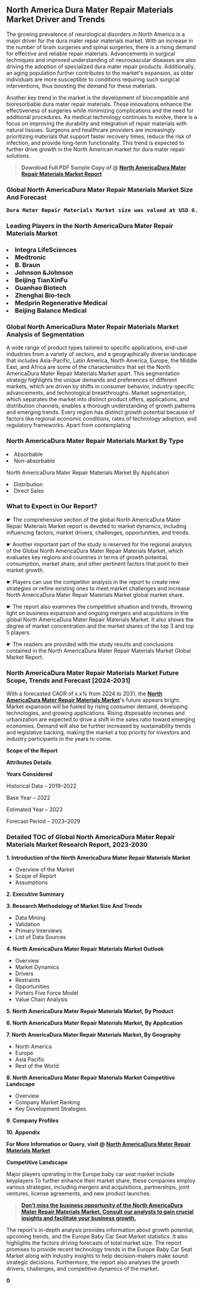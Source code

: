 <p><h2>North America Dura Mater Repair Materials Market Driver and Trends</h2><p>The growing prevalence of neurological disorders in North America is a major driver for the dura mater repair materials market. With an increase in the number of brain surgeries and spinal surgeries, there is a rising demand for effective and reliable repair materials. Advancements in surgical techniques and improved understanding of neurovascular diseases are also driving the adoption of specialized dura mater repair products. Additionally, an aging population further contributes to the market's expansion, as older individuals are more susceptible to conditions requiring such surgical interventions, thus boosting the demand for these materials.</p><p>Another key trend in the market is the development of biocompatible and bioresorbable dura mater repair materials. These innovations enhance the effectiveness of surgeries while minimizing complications and the need for additional procedures. As medical technology continues to evolve, there is a focus on improving the durability and integration of repair materials with natural tissues. Surgeons and healthcare providers are increasingly prioritizing materials that support faster recovery times, reduce the risk of infection, and provide long-term functionality. This trend is expected to further drive growth in the North American market for dura mater repair solutions.</p></p><blockquote id="" class=""><strong>Download Full PDF Sample Copy of @&nbsp;<a href="https://www.verifiedmarketreports.com/download-sample/?rid=629642&utm_source=GitHub-Jan&utm_medium=251" target="_blank">North AmericaDura Mater Repair Materials Market Report</a>&nbsp;&nbsp;</strong></blockquote><h3 id="" class=""><strong>Global&nbsp;North AmericaDura Mater Repair Materials Market Size And Forecast</strong></h3><pre class="reader-text-block__code-block"><strong>Dura Mater Repair Materials Market size was valued at USD 0.5 Billion in 2022 and is projected to reach USD 1.2 Billion by 2030, growing at a CAGR of 12.5% from 2024 to 2030.</strong></pre><h3 id="" class="">Leading Players in the&nbsp;North AmericaDura Mater Repair Materials Market</h3><h3 class=""></Li><Li>Integra LifeSciences</Li><Li> Medtronic</Li><Li> B. Braun</Li><Li> Johnson &Johnson</Li><Li> Beijing TianXinFu</Li><Li> Guanhao Biotech</Li><Li> Zhenghai Bio-tech</Li><Li> Medprin Regenerative Medical</Li><Li> Beijing Balance Medical</h3><h3 id="" class="">Global&nbsp;North AmericaDura Mater Repair Materials Market Analysis of Segmentation</h3><p id="" class="">A wide range of product types tailored to specific applications, end-user industries from a variety of sectors, and a geographically diverse landscape that includes Asia-Pacific, Latin America, North America, Europe, the Middle East, and Africa are some of the characteristics that set the North AmericaDura Mater Repair Materials Market apart. This segmentation strategy highlights the unique demands and preferences of different markets, which are driven by shifts in consumer behavior, industry-specific advancements, and technological breakthroughs. Market segmentation, which separates the market into distinct product offers, applications, and distribution channels, enables a thorough understanding of growth patterns and emerging trends. Every region has distinct growth potential because of factors like regional economic conditions, rates of technology adoption, and regulatory frameworks. Apart from contemplating</p><h3 id="" class="">North AmericaDura Mater Repair Materials Market&nbsp;By Type</h3><p></Li><Li>Absorbable</Li><Li> Non-absorbable</p><div class="" data-test-id=""><p>North AmericaDura Mater Repair Materials Market&nbsp;By Application</p></div><p class=""></Li><Li>Distribution</Li><Li> Direct Sales</p><div class="" data-test-id=""><h3><span class="">What to Expect in Our Report?</span></h3></div><div class="" data-test-id=""><p><span class="">☛ The comprehensive section of the global North AmericaDura Mater Repair Materials Market report is devoted to market dynamics, including influencing factors, market drivers, challenges, opportunities, and trends.</span></p></div><div class="" data-test-id=""><p><span class="">☛ Another important part of the study is reserved for the regional analysis of the Global North AmericaDura Mater Repair Materials Market, which evaluates key regions and countries in terms of growth potential, consumption, market share, and other pertinent factors that point to their market growth.</span></p></div><div class="" data-test-id=""><p><span class="">☛ Players can use the competitor analysis in the report to create new strategies or refine existing ones to meet market challenges and increase North AmericaDura Mater Repair Materials Market global market share.</span></p></div><div class="" data-test-id=""><p><span class="">☛ The report also examines the competitive situation and trends, throwing light on business expansion and ongoing mergers and acquisitions in the global North AmericaDura Mater Repair Materials Market. It also shows the degree of market concentration and the market shares of the top 3 and top 5 players.</span></p></div><div class="" data-test-id=""><p><span class="">☛ The readers are provided with the study results and conclusions contained in the North AmericaDura Mater Repair Materials Market Global Market Report.</span></p></div><div class="" data-test-id=""><h3><span class="">North AmericaDura Mater Repair Materials Market Future Scope, Trends and Forecast [2024-2031]</span></h3></div><div class="" data-test-id=""><p><span class="">With a forecasted CAGR of x.x% from 2024 to 2031, the <strong><a href="https://www.verifiedmarketreports.com/download-sample/?rid=629642&utm_source=GitHub-Jan&utm_medium=251" target="_blank">North AmericaDura Mater Repair Materials Market</a>'</strong>s future appears bright. Market expansion will be fueled by rising consumer demand, developing technologies, and growing applications. Rising disposable incomes and urbanization are expected to drive a shift in the sales ratio toward emerging economies. Demand will also be further increased by sustainability trends and legislative backing, making the market a top priority for investors and industry participants in the years to come.</span></p><p id="ember66" class="ember-view reader-text-block__paragraph"><strong>Scope of the Report</strong></p><p id="ember67" class="ember-view reader-text-block__paragraph"><strong>Attributes Details</strong></p><p id="ember68" class="ember-view reader-text-block__paragraph"><strong>Years Considered</strong></p><p id="ember69" class="ember-view reader-text-block__paragraph">Historical Data &ndash; 2019&ndash;2022</p><p id="ember70" class="ember-view reader-text-block__paragraph">Base Year &ndash; 2022</p><p id="ember71" class="ember-view reader-text-block__paragraph">Estimated Year &ndash; 2023</p><p id="ember72" class="ember-view reader-text-block__paragraph">Forecast Period &ndash; 2023&ndash;2029</p></div><h3 id="" class="">Detailed TOC of Global North AmericaDura Mater Repair Materials Market Research Report, 2023-2030</h3><p id="" class=""><strong>1. Introduction of the North AmericaDura Mater Repair Materials Market</strong></p><ul><li>Overview of the Market</li><li>Scope of Report</li><li>Assumptions</li></ul><p id="" class=""><strong>2. Executive Summary</strong></p><p id="" class=""><strong>3. Research Methodology of Market Size And Trends</strong></p><ul><li>Data Mining</li><li>Validation</li><li>Primary Interviews</li><li>List of Data Sources</li></ul><p id="" class=""><strong>4. North AmericaDura Mater Repair Materials Market Outlook</strong></p><ul><li>Overview</li><li>Market Dynamics</li><li>Drivers</li><li>Restraints</li><li>Opportunities</li><li>Porters Five Force Model</li><li>Value Chain Analysis</li></ul><p id="" class=""><strong>5. North AmericaDura Mater Repair Materials Market, By Product</strong></p><p id="" class=""><strong>6. North AmericaDura Mater Repair Materials Market, By Application</strong></p><p id="" class=""><strong>7. North AmericaDura Mater Repair Materials Market, By Geography</strong></p><ul><li>North America</li><li>Europe</li><li>Asia Pacific</li><li>Rest of the World</li></ul><p id="" class=""><strong>8. North AmericaDura Mater Repair Materials Market Competitive Landscape</strong></p><ul><li>Overview</li><li>Company Market Ranking</li><li>Key Development Strategies</li></ul><p id="" class=""><strong>9. Company Profiles</strong></p><p id="" class=""><strong>10. Appendix</strong></p><p><strong>For More Information or Query, visit&nbsp;@ <a href="https://www.verifiedmarketreports.com/product/dura-mater-repair-materials-market/" target="_blank">North AmericaDura Mater Repair Materials Market</a></strong></p><p id="ember61" class="ember-view reader-text-block__paragraph"><strong>Competitive Landscape</strong></p><p id="ember62" class="ember-view reader-text-block__paragraph">Major players operating in the Europe baby car seat market include keyplayers To further enhance their market share, these companies employ various strategies, including mergers and acquisitions, partnerships, joint ventures, license agreements, and new product launches.</p><blockquote id="ember63" class="ember-view reader-text-block__blockquote"><strong><a href="https://www.verifiedmarketreports.com/download-sample/?rid=629642&utm_source=GitHub-Jan&utm_medium=251" target="_blank">Don&rsquo;t miss the business opportunity of the North AmericaDura Mater Repair Materials Market. Consult our analysts to gain crucial insights and facilitate your business growth.</a></strong></blockquote><p id="ember64" class="ember-view reader-text-block__paragraph">The report's in-depth analysis provides information about growth potential, upcoming trends, and the Europe Baby Car Seat Market statistics. It also highlights the factors driving forecasts of total market size. The report promises to provide recent technology trends in the Europe Baby Car Seat Market along with industry insights to help decision-makers make sound strategic decisions. Furthermore, the report also analyses the growth drivers, challenges, and competitive dynamics of the market.</p><p class="ember-view reader-text-block__paragraph"><strong>0</strong></p>
